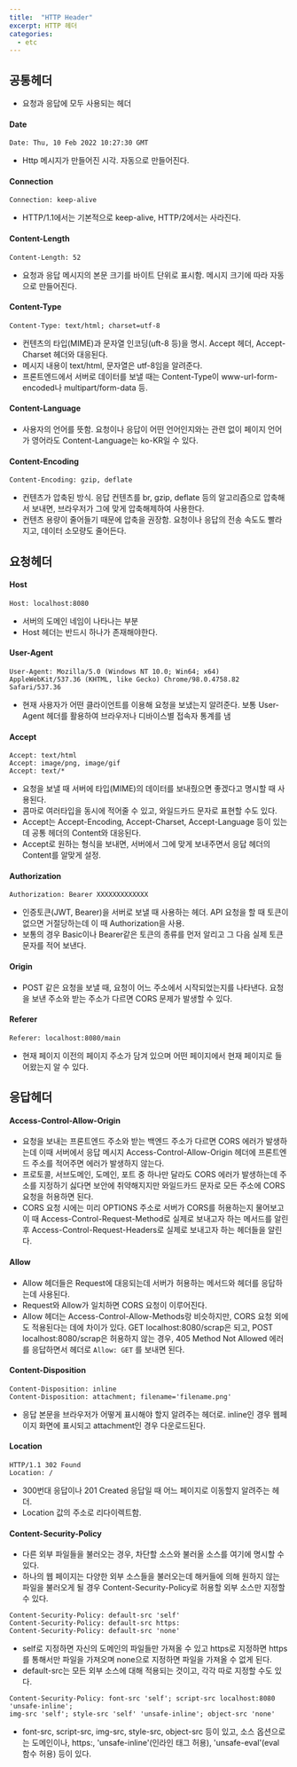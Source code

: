 ```yaml
---
title:  "HTTP Header"
excerpt: HTTP 헤더
categories:
  - etc
---
```


## 공통헤더
- 요청과 응답에 모두 사용되는 헤더

#### Date
  
```
Date: Thu, 10 Feb 2022 10:27:30 GMT
```  

- Http 메시지가 만들어진 시각. 자동으로 만들어진다.

#### Connection
  
```
Connection: keep-alive
```  

- HTTP/1.1에서는 기본적으로 keep-alive, HTTP/2에서는 사라진다.

#### Content-Length
  
```
Content-Length: 52
```  

- 요청과 응답 메시지의 본문 크기를 바이트 단위로 표시함. 메시지 크기에 따라 자동으로 만들어진다.

#### Content-Type
  
```
Content-Type: text/html; charset=utf-8
```  

- 컨텐츠의 타입(MIME)과 문자열 인코딩(uft-8 등)을 명시. Accept 헤더, Accept-Charset 헤더와 대응된다.
- 메시지 내용이 text/html, 문자열은 utf-8임을 알려준다.
- 프론트엔드에서 서버로 데이터를 보낼 때는 Content-Type이 www-url-form-encoded나 multipart/form-data 등.

#### Content-Language
- 사용자의 언어를 뜻함. 요청이나 응답이 어떤 언어인지와는 관련 없이 페이지 언어가 영어라도 Content-Language는 ko-KR일 수 있다.


#### Content-Encoding
  
```
Content-Encoding: gzip, deflate
```  

- 컨텐츠가 압축된 방식. 응답 컨텐츠를 br, gzip, deflate 등의 알고리즘으로 압축해서 보내면, 브라우저가 그에 맞게 압축해제하여 사용한다.
- 컨텐츠 용량이 줄어들기 때문에 압축을 권장함. 요청이나 응답의 전송 속도도 빨라지고, 데이터 소모량도 줄어든다.

## 요청헤더

#### Host
  
```
Host: localhost:8080
```  

- 서버의 도메인 네임이 나타나는 부분
- Host 헤더는 반드시 하나가 존재해야한다.

#### User-Agent
  
```
User-Agent: Mozilla/5.0 (Windows NT 10.0; Win64; x64) AppleWebKit/537.36 (KHTML, like Gecko) Chrome/98.0.4758.82 Safari/537.36
```  

- 현재 사용자가 어떤 클라이언트를 이용해 요청을 보냈는지 알려준다. 보통 User-Agent 헤더를 활용하여 브라우저나 디바이스별 접속자 통계를 냄

#### Accept
  
```
Accept: text/html
Accept: image/png, image/gif
Accept: text/*
```  

- 요청을 보낼 때 서버에 타입(MIME)의 데이터를 보내줬으면 좋겠다고 명시할 때 사용된다.
- 콤마로 여러타입을 동시에 적어줄 수 있고, 와일드카드 문자로 표현할 수도 있다.
- Accept는 Accept-Encoding, Accept-Charset, Accept-Language 등이 있는데 공통 헤더의 Content와 대응된다.
- Accept로 원하는 형식을 보내면, 서버에서 그에 맞게 보내주면서 응답 헤더의 Content를 알맞게 설정.

#### Authorization
  
```
Authorization: Bearer XXXXXXXXXXXXX
```  

- 인증토큰(JWT, Bearer)을 서버로 보낼 때 사용하는 헤더. API 요청을 할 때 토큰이 없으면 거절당하는데 이 때 Authorization을 사용.
- 보통의 경우 Basic이나 Bearer같은 토큰의 종류를 먼저 알리고 그 다음 실제 토큰 문자를 적어 보낸다.

#### Origin
- POST 같은 요청을 보낼 때, 요청이 어느 주소에서 시작되었는지를 나타낸다. 요청을 보낸 주소와 받는 주소가 다르면 CORS 문제가 발생할 수 있다.

#### Referer
  
```
Referer: localhost:8080/main
```  

- 현재 페이지 이전의 페이지 주소가 담겨 있으며 어떤 페이지에서 현재 페이지로 들어왔는지 알 수 있다.

## 응답헤더

#### Access-Control-Allow-Origin
- 요청을 보내는 프론트엔드 주소와 받는 백엔드 주소가 다르면 CORS 에러가 발생하는데 이때 서버에서 응답 메시지 Access-Control-Allow-Origin 헤더에 프론트엔드 주소를 적어주면 에러가 발생하지 않는다.
- 프로토콜, 서브도메인, 도메인, 포트 중 하나만 달라도 CORS 에러가 발생하는데 주소를 지정하기 싫다면 보안에 취약해지지만 와일드카드 문자로 모든 주소에 CORS 요청을 허용하면 된다.
- CORS 요청 시에는 미리 OPTIONS 주소로 서버가 CORS를 허용하는지 물어보고 이 때 Access-Control-Request-Method로 실제로 보내고자 하는 메서드를 알린 후 Access-Control-Request-Headers로 실제로 보내고자 하는 헤더들을 알린다.

#### Allow
- Allow 헤더들은 Request에 대응되는데 서버가 허용하는 메서드와 헤더를 응답하는데 사용된다.
- Request와 Allow가 일치하면 CORS 요청이 이루어진다.
- Allow 헤더는 Access-Control-Allow-Methods랑 비슷하지만, CORS 요청 외에도 적용된다는 데에 차이가 있다. GET localhost:8080/scrap은 되고, POST localhost:8080/scrap은 허용하지 않는 경우, 405 Method Not Allowed 에러를 응답하면서 헤더로   ```Allow: GET```  를 보내면 된다.

#### Content-Disposition
  
```
Content-Disposition: inline
Content-Disposition: attachment; filename='filename.png'
```  

- 응답 본문을 브라우저가 어떻게 표시해야 할지 알려주는 헤더로. inline인 경우 웹페이지 화면에 표시되고 attachment인 경우 다운로드된다.

#### Location
  
```
HTTP/1.1 302 Found
Location: /
```  

- 300번대 응답이나 201 Created 응답일 때 어느 페이지로 이동할지 알려주는 헤더.
- Location 값의 주소로 리다이렉트함.

#### Content-Security-Policy
- 다른 외부 파일들을 불러오는 경우, 차단할 소스와 불러올 소스를 여기에 명시할 수 있다.
- 하나의 웹 페이지는 다양한 외부 소스들을 불러오는데 해커들에 의해 원하지 않는 파일을 불러오게 될 경우 Content-Security-Policy로 허용할 외부 소스만 지정할 수 있다.

  
```
Content-Security-Policy: default-src 'self'
Content-Security-Policy: default-src https:
Content-Security-Policy: default-src 'none'
```  

- self로 지정하면 자신의 도메인의 파일들만 가져올 수 있고 https로 지정하면 https를 통해서만 파일을 가져오며 none으로 지정하면 파일을 가져올 수 없게 된다.
- default-src는 모든 외부 소스에 대해 적용되는 것이고, 각각 따로 지정할 수도 있다.

  
```
Content-Security-Policy: font-src 'self'; script-src localhost:8080 'unsafe-inline';
img-src 'self'; style-src 'self' 'unsafe-inline'; object-src 'none'
```  

- font-src, script-src, img-src, style-src, object-src 등이 있고, 소스 옵션으로는 도메인이나, https:, 'unsafe-inline'(인라인 태그 허용), 'unsafe-eval'(eval 함수 허용) 등이 있다.

